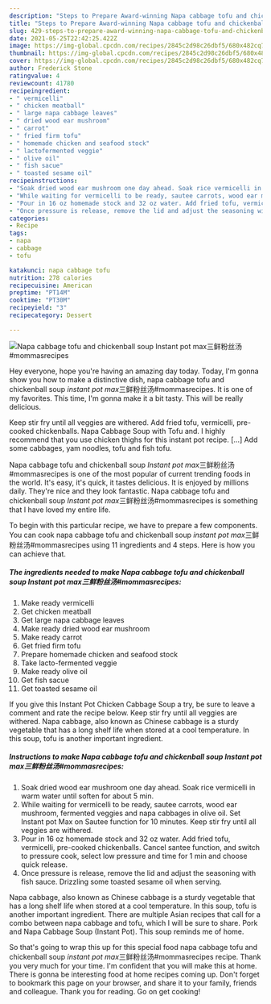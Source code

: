 ```yaml
---
description: "Steps to Prepare Award-winning Napa cabbage tofu and chickenball soup *Instant pot max*三鲜粉丝汤#mommasrecipes"
title: "Steps to Prepare Award-winning Napa cabbage tofu and chickenball soup *Instant pot max*三鲜粉丝汤#mommasrecipes"
slug: 429-steps-to-prepare-award-winning-napa-cabbage-tofu-and-chickenball-soup-instant-pot-maxmommasrecipes
date: 2021-05-25T22:42:25.422Z
image: https://img-global.cpcdn.com/recipes/2845c2d98c26dbf5/680x482cq70/napa-cabbage-tofu-and-chickenball-soup-instant-pot-max三鲜粉丝汤mommasrecipes-recipe-main-photo.jpg
thumbnail: https://img-global.cpcdn.com/recipes/2845c2d98c26dbf5/680x482cq70/napa-cabbage-tofu-and-chickenball-soup-instant-pot-max三鲜粉丝汤mommasrecipes-recipe-main-photo.jpg
cover: https://img-global.cpcdn.com/recipes/2845c2d98c26dbf5/680x482cq70/napa-cabbage-tofu-and-chickenball-soup-instant-pot-max三鲜粉丝汤mommasrecipes-recipe-main-photo.jpg
author: Frederick Stone
ratingvalue: 4
reviewcount: 41780
recipeingredient:
- " vermicelli"
- " chicken meatball"
- " large napa cabbage leaves"
- " dried wood ear mushroom"
- " carrot"
- " fried firm tofu"
- " homemade chicken and seafood stock"
- " lactofermented veggie"
- " olive oil"
- " fish sacue"
- " toasted sesame oil"
recipeinstructions:
- "Soak dried wood ear mushroom one day ahead. Soak rice vermicelli in warm water until soften for about 5 min."
- "While waiting for vermicelli to be ready, sautee carrots, wood ear mushroom, fermented veggies and napa cabbages in olive oil. Set Instant pot Max on Sautee function for 10 minutes. Keep stir fry until all veggies are withered."
- "Pour in 16 oz homemade stock and 32 oz water. Add fried tofu, vermicelli, pre-cooked chickenballs. Cancel santee function, and switch to pressure cook, select low pressure and time for 1 min and choose quick release."
- "Once pressure is release, remove the lid and adjust the seasoning with fish sauce. Drizzling some toasted sesame oil when serving."
categories:
- Recipe
tags:
- napa
- cabbage
- tofu

katakunci: napa cabbage tofu 
nutrition: 278 calories
recipecuisine: American
preptime: "PT14M"
cooktime: "PT30M"
recipeyield: "3"
recipecategory: Dessert

---
```



![Napa cabbage tofu and chickenball soup *Instant pot max*三鲜粉丝汤#mommasrecipes](https://img-global.cpcdn.com/recipes/2845c2d98c26dbf5/680x482cq70/napa-cabbage-tofu-and-chickenball-soup-instant-pot-max三鲜粉丝汤mommasrecipes-recipe-main-photo.jpg)

Hey everyone, hope you're having an amazing day today. Today, I'm gonna show you how to make a distinctive dish, napa cabbage tofu and chickenball soup *instant pot max*三鲜粉丝汤#mommasrecipes. It is one of my favorites. This time, I'm gonna make it a bit tasty. This will be really delicious.

Keep stir fry until all veggies are withered. Add fried tofu, vermicelli, pre-cooked chickenballs. Napa Cabbage Soup with Tofu and. I highly recommend that you use chicken thighs for this instant pot recipe. […] Add some cabbages, yam noodles, tofu and fish tofu.

Napa cabbage tofu and chickenball soup *Instant pot max*三鲜粉丝汤#mommasrecipes is one of the most popular of current trending foods in the world. It's easy, it's quick, it tastes delicious. It is enjoyed by millions daily. They're nice and they look fantastic. Napa cabbage tofu and chickenball soup *Instant pot max*三鲜粉丝汤#mommasrecipes is something that I have loved my entire life.


To begin with this particular recipe, we have to prepare a few components. You can cook napa cabbage tofu and chickenball soup *instant pot max*三鲜粉丝汤#mommasrecipes using 11 ingredients and 4 steps. Here is how you can achieve that.

<!--inarticleads1-->

##### The ingredients needed to make Napa cabbage tofu and chickenball soup *Instant pot max*三鲜粉丝汤#mommasrecipes:

1. Make ready  vermicelli
1. Get  chicken meatball
1. Get  large napa cabbage leaves
1. Make ready  dried wood ear mushroom
1. Make ready  carrot
1. Get  fried firm tofu
1. Prepare  homemade chicken and seafood stock
1. Take  lacto-fermented veggie
1. Make ready  olive oil
1. Get  fish sacue
1. Get  toasted sesame oil


If you give this Instant Pot Chicken Cabbage Soup a try, be sure to leave a comment and rate the recipe below. Keep stir fry until all veggies are withered. Napa cabbage, also known as Chinese cabbage is a sturdy vegetable that has a long shelf life when stored at a cool temperature. In this soup, tofu is another important ingredient. 

<!--inarticleads2-->

##### Instructions to make Napa cabbage tofu and chickenball soup *Instant pot max*三鲜粉丝汤#mommasrecipes:

1. Soak dried wood ear mushroom one day ahead. Soak rice vermicelli in warm water until soften for about 5 min.
1. While waiting for vermicelli to be ready, sautee carrots, wood ear mushroom, fermented veggies and napa cabbages in olive oil. Set Instant pot Max on Sautee function for 10 minutes. Keep stir fry until all veggies are withered.
1. Pour in 16 oz homemade stock and 32 oz water. Add fried tofu, vermicelli, pre-cooked chickenballs. Cancel santee function, and switch to pressure cook, select low pressure and time for 1 min and choose quick release.
1. Once pressure is release, remove the lid and adjust the seasoning with fish sauce. Drizzling some toasted sesame oil when serving.


Napa cabbage, also known as Chinese cabbage is a sturdy vegetable that has a long shelf life when stored at a cool temperature. In this soup, tofu is another important ingredient. There are multiple Asian recipes that call for a combo between napa cabbage and tofu, which I will be sure to share. Pork and Napa Cabbage Soup (Instant Pot). This soup reminds me of home. 

So that's going to wrap this up for this special food napa cabbage tofu and chickenball soup *instant pot max*三鲜粉丝汤#mommasrecipes recipe. Thank you very much for your time. I'm confident that you will make this at home. There is gonna be interesting food at home recipes coming up. Don't forget to bookmark this page on your browser, and share it to your family, friends and colleague. Thank you for reading. Go on get cooking!
